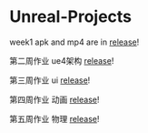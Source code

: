 # Unreal-Projects

week1 apk and mp4 are in [release](https://github.com/RicardoLanJ/Unreal-Projects/releases/tag/v0.1)!

第二周作业 ue4架构 [release](https://github.com/RicardoLanJ/Unreal-Projects/releases/tag/v0.2)!

第三周作业 ui [release](https://github.com/RicardoLanJ/Unreal-Projects/releases/tag/v0.5)!

第四周作业 动画 [release](https://github.com/RicardoLanJ/Unreal-Projects/releases/tag/v0.6)!

第五周作业 物理 [release](https://github.com/RicardoLanJ/Unreal-Projects/releases/tag/v0.7)!
